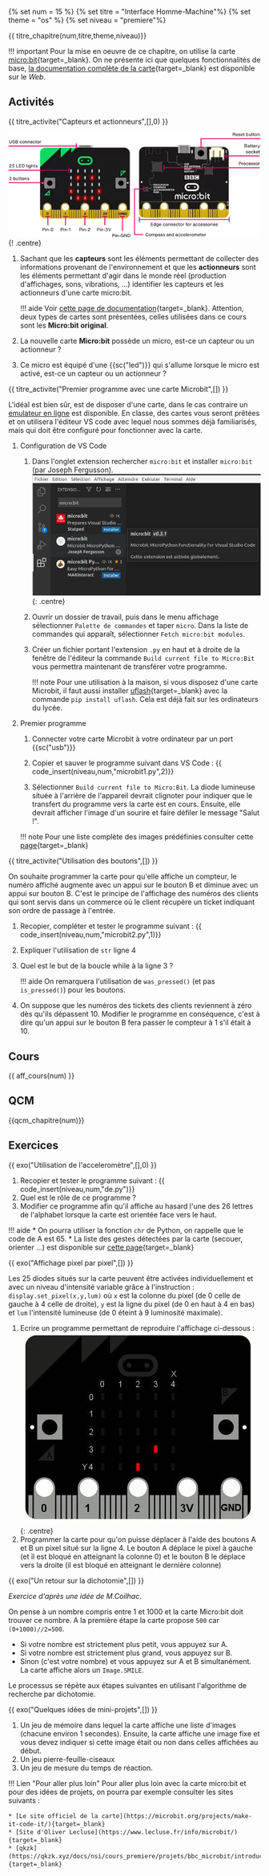 {% set num = 15 %}
{% set titre = "Interface Homme-Machine"%}
{% set theme = "os" %}
{% set niveau = "premiere"%} 


{{ titre_chapitre(num,titre,theme,niveau)}}

!!! important
    Pour la mise en oeuvre de ce chapitre, on utilise la carte [micro:bit](https://microbit.org/){target=_blank}. On ne présente ici que quelques fonctionnalités de base, [la documentation complète de la carte](https://microbit-micropython.readthedocs.io/fr/latest/index.html){target=_blank} est disponible sur le *Web*.


## Activités 

{{ titre_activite("Capteurs et actionneurs",[],0) }}

![Carte Micro:bit](./images/C15/microbit.png){! .centre}

1. Sachant que les **capteurs** sont les éléments permettant de collecter des informations provenant de l'environnement et que les **actionneurs** sont les éléments permettant d'agir dans le monde réel (production d'affichages, sons, vibrations, ...) identifier les capteurs et les actionneurs d'une carte micro:bit.

    !!! aide
        Voir [cette page de documentation](https://microbit.org/fr/get-started/user-guide/overview/){target=_blank}. Attention, deux types de cartes sont présentées, celles utilisées dans ce cours sont les **Micro:bit original**.

2. La nouvelle carte **Micro:bit** possède un micro, est-ce un capteur ou un actionneur ?

3. Ce micro est équipé d'une {{sc("led")}} qui s'allume lorsque le micro est activé, est-ce un capteur ou un actionneur ?


{{ titre_activite("Premier programme avec une carte Microbit",[]) }} 

L'idéal est bien sûr, est de disposer d'une carte, dans le cas contraire un [emulateur en ligne](https://create.withcode.uk/) est disponible. En classe, des cartes vous seront prêtées  et on utilisera l'éditeur VS code avec lequel nous sommes déjà familiarisés, mais qui doit être configuré pour fonctionner avec la carte. 

1. Configuration de VS Code
    1. Dans l'onglet extension rechercher `micro:bit` et installer `micro:bit` (par Joseph Fergusson).
        ![Installer extension](./images/C15/vscode1.png){: .centre}
    2. Ouvrir un dossier de travail, puis dans le menu affichage sélectionner `Palette de commandes` et taper `micro`. Dans la liste de commandes qui apparaît, sélectionner `Fetch micro:bit modules`.
    3. Créer un fichier portant l'extension `.py` en haut et à droite de la fenêtre de l'éditeur la commande `Build current file to Micro:Bit` vous permettra maintenant de transférer votre programme.

        !!! note
            Pour une utilisation à la maison, si vous disposez d'une carte Microbit, il faut aussi installer [uflash](https://pypi.org/project/uflash/){target=_blank} avec la commande `pip install uflash`. Cela est déjà fait sur les ordinateurs du lycée.

2. Premier programme
    1. Connecter votre carte Microbit à votre ordinateur par un port {{sc("usb")}}
    2. Copier et sauver le programme suivant dans VS Code :
        {{ code_insert(niveau,num,"microbit1.py",2)}}

    3. Sélectionner `Build current file to Micro:Bit`. La diode lumineuse située à l'arrière de l'appareil devrait clignoter pour indiquer que le transfert du programme vers la carte est en cours. Ensuite, elle devrait afficher l'image d'un sourire et faire défiler le message "Salut !". 

    !!! note
        Pour une liste complète des images prédéfinies consulter cette [page](https://microbit-micropython.readthedocs.io/fr/latest/tutorials/images.html){target=_blank}
        
{{ titre_activite("Utilisation des boutons",[]) }} 

On souhaite programmer la carte pour qu'elle affiche un compteur, le numéro affiché augmente avec un appui sur le bouton B et diminue avec un appui sur bouton B. C'est le principe de l'affichage des numéros des clients qui sont servis dans un commerce où le client récupère un ticket indiquant son ordre de passage à l'entrée.

1. Recopier, compléter et tester le programme suivant :
{{ code_insert(niveau,num,"microbit2.py",1)}}
2. Expliquer l'utilisation de `str` ligne 4   
3. Quel est le but de la boucle while à la ligne 3 ?

    !!! aide
        On remarquera l'utilisation de `was_pressed()` (et pas `is_pressed()`) pour les boutons.

4. On suppose que les numéros des tickets des clients reviennent à zéro dès qu'ils dépassent 10. Modifier le programme en conséquence, c'est à dire qu'un appui sur le bouton B fera passer le compteur à 1 s'il était à 10. 


## Cours

{{ aff_cours(num) }}


## QCM

{{qcm_chapitre(num)}}

## Exercices

{{ exo("Utilisation de l'acceleromètre",[],0) }}

1. Recopier et tester le programme suivant :
{{ code_insert(niveau,num,"de.py")}} 
2. Quel est le rôle de ce programme ?  
3. Modifier ce programme afin qu'il affiche au hasard l'une des 26 lettres de l'alphabet lorsque la carte est orientée face vers le haut.

!!! aide
    * On pourra utiliser la fonction `chr` de Python, on rappelle que le code de A est 65.
    * La liste des gestes détectées par la carte (secouer, orienter ...) est disponible sur [cette page](https://microbit-micropython.readthedocs.io/fr/latest/tutorials/gestures.html?highlight=shake){target=_blank}

{{ exo("Affichage pixel par pixel",[]) }}

Les 25 diodes situés sur la carte peuvent être activées individuellement et avec un niveau d'intensité variable grâce à l'instruction : `display.set_pixel(x,y,lum)` où `x` est la colonne du pixel (de 0 celle de gauche à 4 celle de droite), `y` est la ligne du pixel (de 0 en haut à 4 en bas) et `lum` l'intensité lumineuse (de 0 éteint à 9 luminosité maximale). 

1. Ecrire un programme permettant de reproduire l'affichage ci-dessous :
![pixel](./images/C15/pixel.png){: .centre}
2. Programmer la carte pour qu'on puisse déplacer à l'aide des boutons A et B un pixel situé sur la ligne 4. Le bouton A déplace le pixel à gauche (et il est bloqué en atteignant la colonne 0) et le bouton B le déplace vers la droite (il est bloqué en atteignant le dernière colonne)

{{ exo("Un retour sur la dichotomie",[]) }}

*Exercice d'après une idée de M.Coilhac*.

On pense à un nombre compris entre 1 et 1000 et la carte Micro:bit doit trouver ce nombre. A la première étape la carte propose `500` car `(0+1000)//2=500`. 

* Si votre nombre est strictement plus petit, vous appuyez sur A.
* Si votre nombre est strictement plus grand, vous appuyez sur B.
* Sinon (c'est votre nombre) et vous appuyez sur A et B simultanément. La carte affiche alors un `Image.SMILE`.

Le processus se répète aux étapes suivantes en utilisant l'algorithme de recherche par dichotomie.


{{ exo("Quelques idées de mini-projets",[]) }}

1. Un jeu de mémoire dans lequel la carte affiche une liste d'images (chacune environ 1 secondes). Ensuite, la carte affiche une image fixe et vous devez indiquer si cette image était ou non dans celles affichées au début.
2. Un jeu pierre-feuille-ciseaux
3. Un jeu de mesure du temps de réaction.


!!! Lien "Pour aller plus loin"
    Pour aller plus loin avec la carte micro:bit et pour des idées de projets, on pourra par exemple consulter les sites suivants :

    * [Le site officiel de la carte](https://microbit.org/projects/make-it-code-it/){target=_blank}
    * [Site d'Oliver Lecluse](https://www.lecluse.fr/info/microbit/){target=_blank}
    * [qkzk](https://qkzk.xyz/docs/nsi/cours_premiere/projets/bbc_microbit/introduction/){target=_blank}
